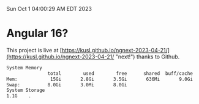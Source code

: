 Sun Oct  1 04:00:29 AM EDT 2023

# Angular 16?


This project is live at [https://kusl.github.io/ngnext-2023-04-21/](https://kusl.github.io/ngnext-2023-04-21/ "next!") thanks to Github.

```bash
System Memory
               total        used        free      shared  buff/cache   available
Mem:            15Gi       2.8Gi       3.5Gi       636Mi       9.0Gi        11Gi
Swap:          8.0Gi       3.0Mi       8.0Gi
System Storage
1.1G	.
```
